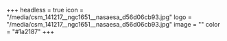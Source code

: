 +++
headless = true
icon = "/media/csm_141217__ngc1651__nasaesa_d56d06cb93.jpg"
logo = "/media/csm_141217__ngc1651__nasaesa_d56d06cb93.jpg"
image = ""
color = "#1a2187"
+++
